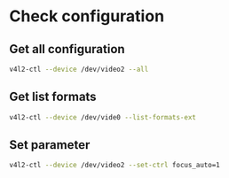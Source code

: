 # Check configuration

## Get all configuration
```bash
v4l2-ctl --device /dev/video2 --all
```

## Get list formats
```bash
v4l2-ctl --device /dev/vide0 --list-formats-ext
```

## Set parameter
```bash
v4l2-ctl --device /dev/video2 --set-ctrl focus_auto=1
```


